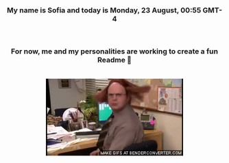 


<div align="center">
<h3 >My name is Sofia and today is Monday, 23 August, 00:55 GMT-4</h3><br>
<h3 >For now, me and my personalities are working to create a fun Readme 👋
</h3><br>
<img src='img/dwight.gif' alt='working...'/>
</div>
